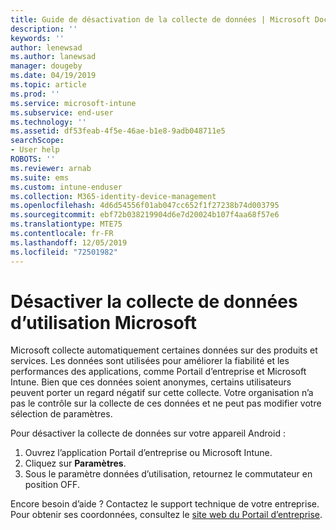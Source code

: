 ```yaml
---
title: Guide de désactivation de la collecte de données | Microsoft Docs
description: ''
keywords: ''
author: lenewsad
ms.author: lanewsad
manager: dougeby
ms.date: 04/19/2019
ms.topic: article
ms.prod: ''
ms.service: microsoft-intune
ms.subservice: end-user
ms.technology: ''
ms.assetid: df53feab-4f5e-46ae-b1e8-9adb048711e5
searchScope:
- User help
ROBOTS: ''
ms.reviewer: arnab
ms.suite: ems
ms.custom: intune-enduser
ms.collection: M365-identity-device-management
ms.openlocfilehash: 4d6d54556f01ab047cc652f1f27238b74d003795
ms.sourcegitcommit: ebf72b038219904d6e7d20024b107f4aa68f57e6
ms.translationtype: MTE75
ms.contentlocale: fr-FR
ms.lasthandoff: 12/05/2019
ms.locfileid: "72501982"
---
```

# <a name="turn-off-microsoft-usage-data-collection"></a>Désactiver la collecte de données d’utilisation Microsoft

Microsoft collecte automatiquement certaines données sur des produits et services. Les données sont utilisées pour améliorer la fiabilité et les performances des applications, comme Portail d’entreprise et Microsoft Intune. Bien que ces données soient anonymes, certains utilisateurs peuvent porter un regard négatif sur cette collecte. Votre organisation n’a pas le contrôle sur la collecte de ces données et ne peut pas modifier votre sélection de paramètres.   

Pour désactiver la collecte de données sur votre appareil Android :  

1. Ouvrez l’application Portail d’entreprise ou Microsoft Intune.
2. Cliquez sur **Paramètres**.
3. Sous le paramètre données d’utilisation, retournez le commutateur en position OFF. 

Encore besoin d’aide ? Contactez le support technique de votre entreprise. Pour obtenir ses coordonnées, consultez le [site web du Portail d’entreprise](https://go.microsoft.com/fwlink/?linkid=2010980).
